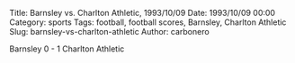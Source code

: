 Title: Barnsley vs. Charlton Athletic, 1993/10/09
Date: 1993/10/09 00:00
Category: sports
Tags: football, football scores, Barnsley, Charlton Athletic
Slug: barnsley-vs-charlton-athletic
Author: carbonero


Barnsley 0 - 1 Charlton Athletic
